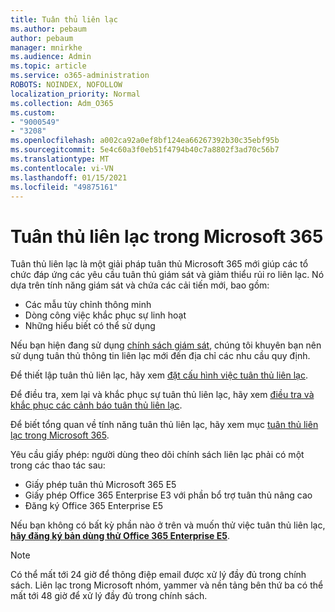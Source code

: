 ```yaml
---
title: Tuân thủ liên lạc
ms.author: pebaum
author: pebaum
manager: mnirkhe
ms.audience: Admin
ms.topic: article
ms.service: o365-administration
ROBOTS: NOINDEX, NOFOLLOW
localization_priority: Normal
ms.collection: Adm_O365
ms.custom:
- "9000549"
- "3208"
ms.openlocfilehash: a002ca92a0ef8bf124ea66267392b30c35ebf95b
ms.sourcegitcommit: 5e4c60a3f0eb51f4794b40c7a8802f3ad70c56b7
ms.translationtype: MT
ms.contentlocale: vi-VN
ms.lasthandoff: 01/15/2021
ms.locfileid: "49875161"
---
```

# <a name="communication-compliance-in-microsoft-365"></a>Tuân thủ liên lạc trong Microsoft 365

Tuân thủ liên lạc là một giải pháp tuân thủ Microsoft 365 mới giúp các tổ chức đáp ứng các yêu cầu tuân thủ giám sát và giảm thiểu rủi ro liên lạc. Nó dựa trên tính năng giám sát và chứa các cải tiến mới, bao gồm:

- Các mẫu tùy chỉnh thông minh
- Dòng công việc khắc phục sự linh hoạt
- Những hiểu biết có thể sử dụng

Nếu bạn hiện đang sử dụng [chính sách giám sát](https://docs.microsoft.com/microsoft-365/compliance/supervision-policies), chúng tôi khuyên bạn nên sử dụng tuân thủ thông tin liên lạc mới đến địa chỉ các nhu cầu quy định.

Để thiết lập tuân thủ liên lạc, hãy xem [đặt cấu hình việc tuân thủ liên lạc](https://docs.microsoft.com/microsoft-365/compliance/communication-compliance-configure).

Để điều tra, xem lại và khắc phục sự tuân thủ liên lạc, hãy xem [điều tra và khắc phục các cảnh báo tuân thủ liên lạc](https://docs.microsoft.com/microsoft-365/compliance/communication-compliance-investigate-remediate).

Để biết tổng quan về tính năng tuân thủ liên lạc, hãy xem mục [tuân thủ liên lạc trong Microsoft 365](https://docs.microsoft.com/microsoft-365/compliance/communication-compliance).

Yêu cầu giấy phép: người dùng theo dõi chính sách liên lạc phải có một trong các thao tác sau:

- Giấy phép tuân thủ Microsoft 365 E5
- Giấy phép Office 365 Enterprise E3 với phần bổ trợ tuân thủ nâng cao
- Đăng ký Office 365 Enterprise E5

Nếu bạn không có bất kỳ phần nào ở trên và muốn thử việc tuân thủ liên lạc, **[hãy đăng ký bản dùng thử Office 365 Enterprise E5](https://go.microsoft.com/fwlink/p/?LinkID=698279)**.

> [!NOTE]
> Có thể mất tới 24 giờ để thông điệp email được xử lý đầy đủ trong chính sách. Liên lạc trong Microsoft nhóm, yammer và nền tảng bên thứ ba có thể mất tới 48 giờ để xử lý đầy đủ trong chính sách.
